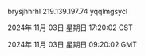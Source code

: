 brysjhhrhl 219.139.197.74 yqqlmgsycl

2024年 11月 03日 星期日 17:20:02 CST

2024年 11月 03日 星期日 09:20:02 GMT
